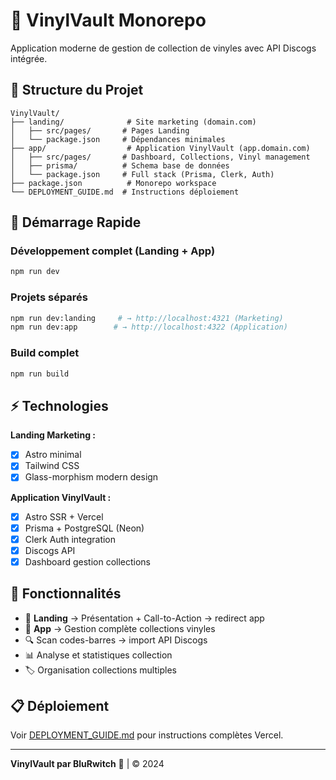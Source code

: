 # 🎵 VinylVault Monorepo

Application moderne de gestion de collection de vinyles avec API Discogs intégrée.

## 📁 Structure du Projet

```
VinylVault/
├── landing/              # Site marketing (domain.com)
│   ├── src/pages/       # Pages Landing
│   └── package.json     # Dépendances minimales
├── app/                  # Application VinylVault (app.domain.com)
│   ├── src/pages/       # Dashboard, Collections, Vinyl management
│   ├── prisma/          # Schema base de données
│   └── package.json     # Full stack (Prisma, Clerk, Auth)
├── package.json          # Monorepo workspace
└── DEPLOYMENT_GUIDE.md  # Instructions déploiement
```

## 🚀 Démarrage Rapide

### **Développement complet (Landing + App)**
```bash
npm run dev
```

### **Projets séparés**
```bash
npm run dev:landing     # → http://localhost:4321 (Marketing)
npm run dev:app        # → http://localhost:4322 (Application)
```

### **Build complet**
```bash
npm run build
```

## ⚡ Technologies 

**Landing Marketing :**
- [x] Astro minimal
- [x] Tailwind CSS
- [x] Glass-morphism modern design

**Application VinylVault :**
- [x] Astro SSR + Vercel
- [x] Prisma + PostgreSQL (Neon)
- [x] Clerk Auth integration  
- [x] Discogs API
- [x] Dashboard gestion collections

## 🎯 Fonctionnalités

- 📱 **Landing** → Présentation + Call-to-Action → redirect app
- 🎵 **App** → Gestion complète collections vinyles
- 🔍 Scan codes-barres → import API Discogs 
- 📊 Analyse et statistiques collection
- 🏷️ Organisation collections multiples

## 📋 Déploiement

Voir [DEPLOYMENT_GUIDE.md](./DEPLOYMENT_GUIDE.md) pour instructions complètes Vercel.

---

**VinylVault par BluRwitch** 🎵 | © 2024